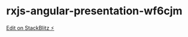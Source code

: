 # rxjs-angular-presentation-wf6cjm

[Edit on StackBlitz ⚡️](https://stackblitz.com/edit/rxjs-angular-presentation-jytvf4)